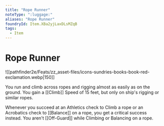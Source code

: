```yaml
---
title: "Rope Runner"
noteType: ":luggage:"
aliases: "Rope Runner"
foundryId: Item.XBa2yjLaxDLsMZqB
tags:
  - Item
---
```


# Rope Runner
![[pathfinder2e/Feats/zz_asset-files/icons-sundries-books-book-red-exclamation.webp|150]]

You run and climb across ropes and rigging almost as easily as on the ground. You gain a [[Climb]] Speed of 15 feet, but only on ship's rigging or similar ropes.

Whenever you succeed at an Athletics check to Climb a rope or an Acrobatics check to [[Balance]] on a rope, you get a critical success instead. You aren't [[Off-Guard]] while Climbing or Balancing on a rope.
